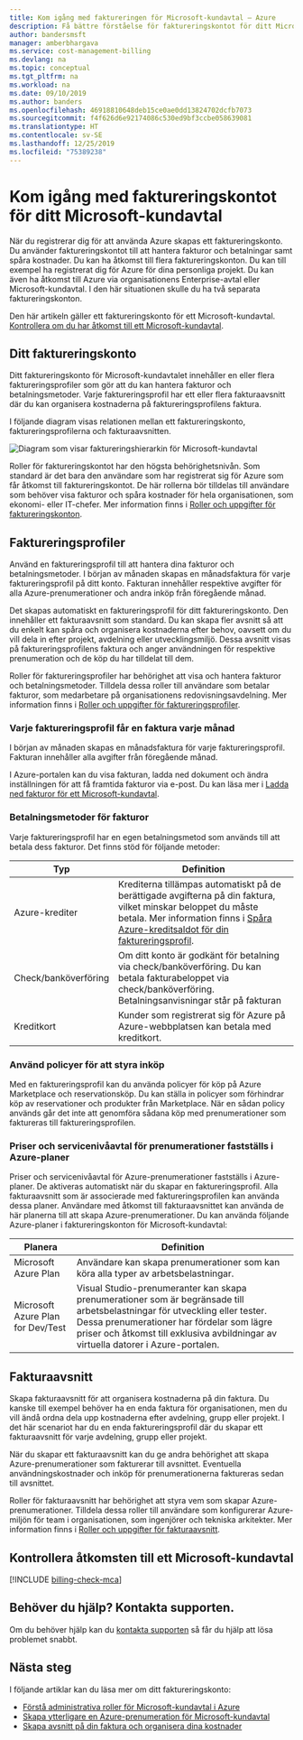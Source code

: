 ```yaml
---
title: Kom igång med faktureringen för Microsoft-kundavtal – Azure
description: Få bättre förståelse för faktureringskontot för ditt Microsoft-kundavtal
author: bandersmsft
manager: amberbhargava
ms.service: cost-management-billing
ms.devlang: na
ms.topic: conceptual
ms.tgt_pltfrm: na
ms.workload: na
ms.date: 09/10/2019
ms.author: banders
ms.openlocfilehash: 46918810648deb15ce0ae0dd13824702dcfb7073
ms.sourcegitcommit: f4f626d6e92174086c530ed9bf3ccbe058639081
ms.translationtype: HT
ms.contentlocale: sv-SE
ms.lasthandoff: 12/25/2019
ms.locfileid: "75389238"
---
```

# <a name="get-started-with-your-microsoft-customer-agreement-billing-account"></a>Kom igång med faktureringskontot för ditt Microsoft-kundavtal

När du registrerar dig för att använda Azure skapas ett faktureringskonto. Du använder faktureringskontot till att hantera fakturor och betalningar samt spåra kostnader. Du kan ha åtkomst till flera faktureringskonton. Du kan till exempel ha registrerat dig för Azure för dina personliga projekt. Du kan även ha åtkomst till Azure via organisationens Enterprise-avtal eller Microsoft-kundavtal. I den här situationen skulle du ha två separata faktureringskonton.

Den här artikeln gäller ett faktureringskonto för ett Microsoft-kundavtal. [Kontrollera om du har åtkomst till ett Microsoft-kundavtal](#check-access-to-a-microsoft-customer-agreement).

## <a name="your-billing-account"></a>Ditt faktureringskonto

Ditt faktureringskonto för Microsoft-kundavtalet innehåller en eller flera faktureringsprofiler som gör att du kan hantera fakturor och betalningsmetoder. Varje faktureringsprofil har ett eller flera fakturaavsnitt där du kan organisera kostnaderna på faktureringsprofilens faktura.

I följande diagram visas relationen mellan ett faktureringskonto, faktureringsprofilerna och fakturaavsnitten.

![Diagram som visar faktureringshierarkin för Microsoft-kundavtal](./media/billing-mca-overview/mca-billing-hierarchy.png)

Roller för faktureringskontot har den högsta behörighetsnivån. Som standard är det bara den användare som har registrerat sig för Azure som får åtkomst till faktureringskontot. De här rollerna bör tilldelas till användare som behöver visa fakturor och spåra kostnader för hela organisationen, som ekonomi- eller IT-chefer. Mer information finns i [Roller och uppgifter för faktureringskonton](billing-understand-mca-roles.md#billing-account-roles-and-tasks).

## <a name="billing-profiles"></a>Faktureringsprofiler

Använd en faktureringsprofil till att hantera dina fakturor och betalningsmetoder. I början av månaden skapas en månadsfaktura för varje faktureringsprofil på ditt konto. Fakturan innehåller respektive avgifter för alla Azure-prenumerationer och andra inköp från föregående månad.

Det skapas automatiskt en faktureringsprofil för ditt faktureringskonto. Den innehåller ett fakturaavsnitt som standard. Du kan skapa fler avsnitt så att du enkelt kan spåra och organisera kostnaderna efter behov, oavsett om du vill dela in efter projekt, avdelning eller utvecklingsmiljö. Dessa avsnitt visas på faktureringsprofilens faktura och anger användningen för respektive prenumeration och de köp du har tilldelat till dem.

Roller för faktureringsprofiler har behörighet att visa och hantera fakturor och betalningsmetoder. Tilldela dessa roller till användare som betalar fakturor, som medarbetare på organisationens redovisningsavdelning. Mer information finns i [Roller och uppgifter för faktureringsprofiler](billing-understand-mca-roles.md#billing-profile-roles-and-tasks).

### <a name="each-billing-profile-gets-a-monthly-invoice"></a>Varje faktureringsprofil får en faktura varje månad

I början av månaden skapas en månadsfaktura för varje faktureringsprofil. Fakturan innehåller alla avgifter från föregående månad.

I Azure-portalen kan du visa fakturan, ladda ned dokument och ändra inställningen för att få framtida fakturor via e-post. Du kan läsa mer i [Ladda ned fakturor för ett Microsoft-kundavtal](billing-download-azure-invoice-daily-usage-date.md#download-invoices-for-a-microsoft-customer-agreement).

### <a name="invoice-payment-methods"></a>Betalningsmetoder för fakturor

Varje faktureringsprofil har en egen betalningsmetod som används till att betala dess fakturor. Det finns stöd för följande metoder:

| Typ             | Definition  |
|------------------|-------------|
|Azure-krediter    |  Krediterna tillämpas automatiskt på de berättigade avgifterna på din faktura, vilket minskar beloppet du måste betala. Mer information finns i [Spåra Azure-kreditsaldot för din faktureringsprofil](billing-mca-check-azure-credits-balance.md). |
|Check/banköverföring | Om ditt konto är godkänt för betalning via check/banköverföring. Du kan betala fakturabeloppet via check/banköverföring. Betalningsanvisningar står på fakturan |
|Kreditkort | Kunder som registrerat sig för Azure på Azure-webbplatsen kan betala med kreditkort. |

### <a name="apply-policies-to-control-purchases"></a>Använd policyer för att styra inköp

Med en faktureringsprofil kan du använda policyer för köp på Azure Marketplace och reservationsköp. Du kan ställa in policyer som förhindrar köp av reservationer och produkter från Marketplace. När en sådan policy används går det inte att genomföra sådana köp med prenumerationer som faktureras till faktureringsprofilen.

### <a name="azure-plans-determine-pricing-and-service-level-agreement-for-subscriptions"></a>Priser och servicenivåavtal för prenumerationer fastställs i Azure-planer

Priser och servicenivåavtal för Azure-prenumerationer fastställs i Azure-planer. De aktiveras automatiskt när du skapar en faktureringsprofil. Alla fakturaavsnitt som är associerade med faktureringsprofilen kan använda dessa planer. Användare med åtkomst till fakturaavsnittet kan använda de här planerna till att skapa Azure-prenumerationer. Du kan använda följande Azure-planer i faktureringskonton för Microsoft-kundavtal:

| Planera             | Definition  |
|------------------|-------------|
|Microsoft Azure Plan   | Användare kan skapa prenumerationer som kan köra alla typer av arbetsbelastningar.  |
|Microsoft Azure Plan for Dev/Test | Visual Studio-prenumeranter kan skapa prenumerationer som är begränsade till arbetsbelastningar för utveckling eller tester. Dessa prenumerationer har fördelar som lägre priser och åtkomst till exklusiva avbildningar av virtuella datorer i Azure-portalen. |

## <a name="invoice-sections"></a>Fakturaavsnitt

Skapa fakturaavsnitt för att organisera kostnaderna på din faktura. Du kanske till exempel behöver ha en enda faktura för organisationen, men du vill ändå ordna dela upp kostnaderna efter avdelning, grupp eller projekt. I det här scenariot har du en enda faktureringsprofil där du skapar ett fakturaavsnitt för varje avdelning, grupp eller projekt.

När du skapar ett fakturaavsnitt kan du ge andra behörighet att skapa Azure-prenumerationer som fakturerar till avsnittet. Eventuella användningskostnader och inköp för prenumerationerna faktureras sedan till avsnittet.

Roller för fakturaavsnitt har behörighet att styra vem som skapar Azure-prenumerationer. Tilldela dessa roller till användare som konfigurerar Azure-miljön för team i organisationen, som ingenjörer och tekniska arkitekter. Mer information finns i [Roller och uppgifter för fakturaavsnitt](billing-understand-mca-roles.md#invoice-section-roles-and-tasks).

## <a name="check-access-to-a-microsoft-customer-agreement"></a>Kontrollera åtkomsten till ett Microsoft-kundavtal
[!INCLUDE [billing-check-mca](../../includes/billing-check-mca.md)]

## <a name="need-help-contact-support"></a>Behöver du hjälp? Kontakta supporten.

Om du behöver hjälp kan du [kontakta supporten](https://portal.azure.com/?#blade/Microsoft_Azure_Support/HelpAndSupportBlade) så får du hjälp att lösa problemet snabbt.

## <a name="next-steps"></a>Nästa steg

I följande artiklar kan du läsa mer om ditt faktureringskonto:

- [Förstå administrativa roller för Microsoft-kundavtal i Azure](billing-understand-mca-roles.md)
- [Skapa ytterligare en Azure-prenumeration för Microsoft-kundavtal](billing-mca-create-subscription.md)
- [Skapa avsnitt på din faktura och organisera dina kostnader](billing-mca-section-invoice.md)
